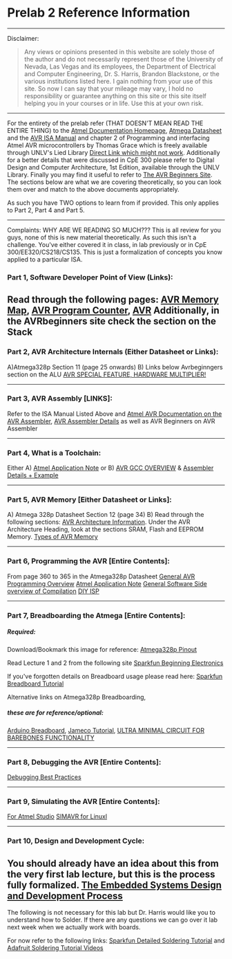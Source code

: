 # Prelab 2 Reference Information 
----------

Disclaimer: 
>Any views or opinions presented in this website are solely those of the author and do not necessarily represent those of the University of Nevada, Las Vegas and its employees, the Department of Electrical and Computer Engineering, Dr. S. Harris, Brandon Blackstone, or the various institutions listed here. I gain nothing from your use of this site. So now I can say that your mileage may vary, I hold no responsibility or guarantee anything on this site or this site itself helping you in your courses or in life. Use this at your own risk.
-----------

For the entirety of the prelab refer (THAT DOESN'T MEAN READ THE ENTIRE THING) to the [Atmel Documentation Homepage](http://www.atmel.com/webdoc/index.html), [Atmega Datasheet](http://www.atmel.com/Images/Atmel-42735-8-bit-AVR-Microcontroller-ATmega328-328P_Datasheet.pdf) and the [AVR ISA Manual](http://www.atmel.com/images/Atmel-0856-AVR-Instruction-Set-Manual.pdf) and chapter 2 of 	Programming and interfacing Atmel AVR microcontrollers by Thomas Grace which is freely available through UNLV's Lied Library [Direct Link which might not work](http://webpac.library.unlv.edu/search~S1/?searchtype=.&searcharg=b5268249). Additionally for a better details that were discussed in CpE 300 please refer to Digital Design and Computer Architecture, 1st Edition, available through the UNLV Library. Finally you may find it useful to refer to [The AVR Beginners Site](http://www.avrbeginners.net/). The sections below are what we are covering theoretically, so you can look them over and match to the above documents appropriately.

As such you have TWO options to learn from if provided. This only applies to Part 2, Part 4 and Part 5.  

-----------------------
Complaints: 
WHY ARE WE READING SO MUCH??? This is all review for you guys, none of this is new material theoretically. As such this isn't a challenge. You've either covered it in class, in lab previously or in CpE 300/EE320/CS218/CS135. This is just a formalization of concepts you know applied to a particular ISA. 

### Part 1, Software Developer Point of View (Links): 
Read through the following pages: [AVR Memory Map](http://www.avr-tutorials.com/general/avr-memory-map), [AVR Program Counter](http://www.avr-tutorials.com/general/avr-program-counter), [AVR](http://www.avr-tutorials.com/general/avr-microcontroller-stack-operation-and-stack-pointer)
Additionally, in the AVRbeginners site check the section on the Stack
-------------

### Part 2, AVR Architecture Internals (Either Datasheet or Links): 
A)Atmega328p Section 11 (page 25 onwards) 
B) Links below
Avrbeginngers section on the ALU
[AVR SPECIAL FEATURE, HARDWARE MULTIPLIER!](http://www.atmel.com/images/Atmel-1631-Using-the-AVR-Hardware-Multiplier_ApplicationNote_AVR201.pdf)

------------------------

### Part 3, AVR Assembly [LINKS]: 
Refer to the ISA Manual Listed Above and [Atmel AVR Documentation on the AVR Assembler](http://www.atmel.com/webdoc/avrassembler/index.html), [AVR Assembler Details](https://www.codeproject.com/Articles/712610/AVR-Assembler) as well as AVR Beginners on AVR Assembler

---------------

### Part 4, What is a Toolchain: 
Either A) [Atmel Application Note](http://www.atmel.com/Images/avr8-gnu-toolchain-3.5.4.1709-readme.pdf)
or
B) [AVR GCC OVERVIEW](http://www.nongnu.org/avr-libc/user-manual/overview.html) & [Assembler Details + Example](http://www.nongnu.org/avr-libc/user-manual/assembler.html)

--------------

### Part 5, AVR Memory [Either Datasheet or Links]: 
A) Atmega 328p Datasheet Section 12 (page 34)
B)
Read through the following sections: [AVR Architecture Information](http://www.avrbeginners.net/). Under the AVR Architecture Heading, look at the sections SRAM, Flash and EEPROM Memory.
[Types of AVR Memory](http://jeelabs.org/2011/12/05/types-of-memory-for-an-atmega/)

----------------

### Part 6, Programming the AVR [Entire Contents]: 
From page 360 to 365 in the Atmega328p Datasheet 
[General AVR Programming Overview](http://www.ladyada.net/learn/avr/programming.html)
[Atmel Application Note](http://www.atmel.com/Images/Atmel-0943-In-System-Programming_ApplicationNote_AVR910.pdf)
[General Software Side overview of Compilation](http://spimsimulator.sourceforge.net/HP_AppA.pdf)
[DIY ISP](https://learn.adafruit.com/usbtinyisp/overview)

----------------------

### Part 7, Breadboarding the Atmega [Entire Contents]: 
##### Required: 
Download/Bookmark this image for reference: [Atmega328p Pinout](https://www.arduino.cc/en/Hacking/PinMapping168)

Read Lecture 1 and 2 from the following site [Sparkfun Beginning Electronics ](https://www.sparkfun.com/tutorials/category/1)

If you've forgotten details on Breadboard usage please read here: [Sparkfun Breadboard Tutorial](https://learn.sparkfun.com/tutorials/how-to-use-a-breadboard)

Alternative links on Atmega328p Breadboarding, 
##### these are for reference/optional: 
[Arduino Breadboard](https://www.arduino.cc/en/Main/Standalone), [Jameco Tutorial](https://www.jameco.com/jameco/workshop/jamecobuilds/arduinocircuit.html), [ULTRA MINIMAL CIRCUIT FOR BAREBONES FUNCTIONALITY](https://www.avrprogrammers.com/atmega/atmegaxx8)


----------------

### Part 8, Debugging the AVR [Entire Contents]: 
[Debugging Best Practices](http://www.best-microcontroller-projects.com/article-debugging.html)

---------------

### Part 9, Simulating the AVR [Entire Contents]: 
[For Atmel Studio](http://www.atmel.com/webdoc/simulator/simulator.wb_Simulator_Use.html)
[SIMAVR for Linuxl](http://www.instructables.com/id/Debugging-AVR-code-in-Linux-with-simavr/?ALLSTEPS)

---------------------

### Part 10, Design and Development Cycle:
You should already have an idea about this from the very first lab lecture, but this is the process fully formalized. 
[The Embedded Systems Design and Development Process](http://users.ece.utexas.edu/~valvano/Volume1/E-Book/C7_DesignDevelopment.htm)
--------------------------

The following is not necessary for this lab but Dr. Harris would like you to understand how to Solder. If there are any questions we can go over it lab next week when we actually work with boards. 

For now refer to the following links: [Sparkfun Detailed Soldering Tutorial](https://learn.sparkfun.com/tutorials/how-to-solder---through-hole-soldering) and [Adafruit Soldering Tutorial Videos](https://learn.adafruit.com/collins-lab-soldering/video)

